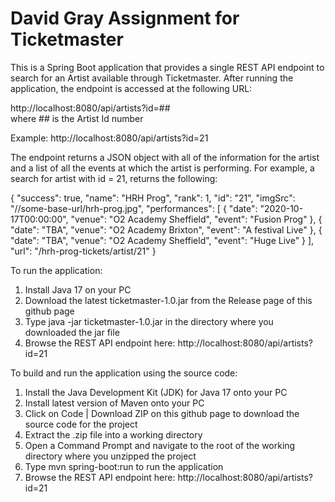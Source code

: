 # David Gray Assignment for Ticketmaster
This is a Spring Boot application that provides a single REST API endpoint to search for an Artist available through Ticketmaster.
After running the application, the endpoint is accessed at the following URL:  

http://localhost:8080/api/artists?id=##  
where ## is the Artist Id number 

Example:  http://localhost:8080/api/artists?id=21

The endpoint returns a JSON object with all of the information for the artist and a list of all the events at which the artist is performing.  For example, a search for artist with id = 21, returns the following: 

{
"success": true, 
"name": "HRH Prog",
"rank": 1, 
"id": "21", 
"imgSrc": "//some-base-url/hrh-prog.jpg", 
"performances": [ 
{ 
"date": "2020-10-17T00:00:00", 
"venue": "O2 Academy Sheffield", 
"event": "Fusion Prog" 
}, 
{ 
"date": "TBA", 
"venue": "O2 Academy Brixton", 
"event": "A festival Live" 
}, 
{
"date": "TBA", 
"venue": "O2 Academy Sheffield", 
"event": "Huge Live" 
} 
], 
"url": "/hrh-prog-tickets/artist/21" 
} 

To run the application:
1. Install Java 17 on your PC
2. Download the latest ticketmaster-1.0.jar from the Release page of this github page
3. Type java -jar ticketmaster-1.0.jar in the directory where you downloaded the jar file
4. Browse the REST API endpoint here:  http://localhost:8080/api/artists?id=21
 

To build and run the application using the source code:
1. Install the Java Development Kit (JDK) for Java 17 onto your PC
2. Install latest version of Maven onto your PC
3. Click on Code | Download ZIP on this github page to download the source code for the project
4. Extract the .zip file into a working directory
5. Open a Command Prompt and navigate to the root of the working directory where you unzipped the project
6. Type mvn spring-boot:run to run the application
7. Browse the REST API endpoint here:  http://localhost:8080/api/artists?id=21



